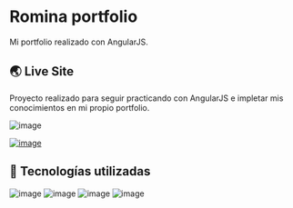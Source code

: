 # Romina portfolio
Mi portfolio realizado con AngularJS. 

## 🌏 Live Site

Proyecto realizado para seguir practicando con AngularJS e impletar mis conocimientos en mi propio portfolio.

![image](https://user-images.githubusercontent.com/99412200/228385467-3e2a70f8-8844-4bc0-897d-0baf88d812b6.png)

[![image](https://user-images.githubusercontent.com/99412200/228359794-349b186b-3380-443b-bdce-83de6d80f791.png)](https://romina-dev.tech/)

## 🔨 Tecnologías utilizadas 
![image](https://user-images.githubusercontent.com/99412200/228360550-b37ffb7c-40a4-4dc9-8357-29ce7cbc30d5.png)
![image](https://user-images.githubusercontent.com/99412200/228360573-c8993163-78d8-42a0-8af2-4e27e248671d.png)
![image](https://user-images.githubusercontent.com/99412200/228360719-9342ef01-e75a-4e55-bbcd-c4a8fee11217.png)
![image](https://user-images.githubusercontent.com/99412200/228360732-6dc46c5f-bd9b-48f6-afd5-65a3a923e5fc.png)

